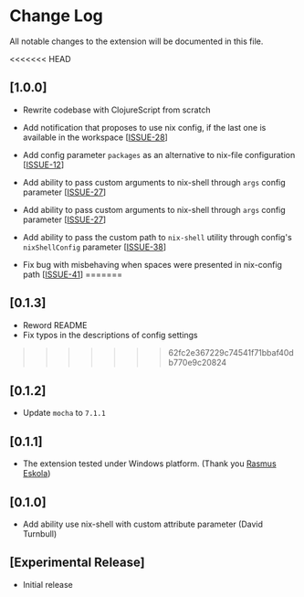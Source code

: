 # Change Log

All notable changes to the extension will be documented in this file.

<<<<<<< HEAD
## [1.0.0]

- Rewrite codebase with ClojureScript from scratch

- Add notification that proposes to use nix config, if the last one is available in the workspace [[ISSUE-28](https://github.com/arrterian/nix-env-selector/issues/28)]

- Add config parameter `packages` as an alternative to nix-file configuration [[ISSUE-12](https://github.com/arrterian/nix-env-selector/issues/12)]

- Add ability to pass custom arguments to nix-shell through `args` config parameter [[ISSUE-27](https://github.com/arrterian/nix-env-selector/issues/27)]

- Add ability to pass custom arguments to nix-shell through `args` config parameter [[ISSUE-27](https://github.com/arrterian/nix-env-selector/issues/27)]

- Add ability to pass the custom path to `nix-shell` utility through config's `nixShellConfig` parameter [[ISSUE-38](https://github.com/arrterian/nix-env-selector/issues/38)]

- Fix bug with misbehaving when spaces were presented in nix-config path [[ISSUE-41](https://github.com/arrterian/nix-env-selector/issues/41)]
=======
## [0.1.3]

- Reword README
- Fix typos in the descriptions of config settings
>>>>>>> 62fc2e367229c74541f71bbaf40db770e9c20824

## [0.1.2]

- Update `mocha` to `7.1.1`

## [0.1.1]

- The extension tested under Windows platform. (Thank you [Rasmus Eskola](https://github.com/FruitieX))

## [0.1.0]

- Add ability use nix-shell with custom attribute parameter (David Turnbull)

## [Experimental Release]

- Initial release
